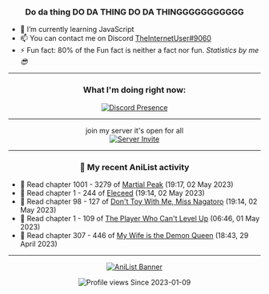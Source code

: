 <div align="center">

### Do da thing DO DA THING DO DA THINGGGGGGGGGGG
</div>

- 🌱 I’m currently learning JavaScript
- 📫 You can contact me on Discord [TheInternetUser#9060](https://discord.com/users/534117072796385300)
- ⚡ Fun fact: 80% of the Fun fact is neither a fact nor fun. _Statistics by me 😎_
<hr>

<div align="center">

### What I'm doing right now:
[![Discord Presence](https://lanyard.cnrad.dev/api/534117072796385300)](https://discord.com/users/534117072796385300)
<hr>

join my server it's open for all <br>
[![Server Invite](https://invidget.switchblade.xyz/bfYgVHxrSs)](https://discord.gg/bfYgVHxrSs)

<hr>
  
### 🌸 My recent AniList activity

</div>

<!-- ANILIST_ACTIVITY:start -->

-   📖 Read chapter 1001 - 3279 of [Martial Peak](https://anilist.co/manga/104494) (19:17, 02 May 2023)
-   📖 Read chapter 1 - 244 of [Eleceed](https://anilist.co/manga/106929) (19:14, 02 May 2023)
-   📖 Read chapter 98 - 127 of [Don't Toy With Me, Miss Nagatoro](https://anilist.co/manga/100664) (19:14, 02 May 2023)
-   📖 Read chapter 1 - 109 of [The Player Who Can't Level Up](https://anilist.co/manga/130511) (06:46, 01 May 2023)
-   📖 Read chapter 307 - 446 of [My Wife is the Demon Queen](https://anilist.co/manga/107966) (18:43, 29 April 2023)

<!-- ANILIST_ACTIVITY:end -->
<hr>

<div align="center">

[![AniList Banner](https://img.anili.st/User/929966)](https://anilist.co/user/TheInternetUser)

![Profile views](https://gpvc.arturio.dev/TheInternetUse7) Since 2023-01-09

</div>

